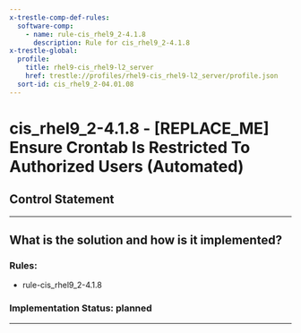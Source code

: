 ```yaml
---
x-trestle-comp-def-rules:
  software-comp:
    - name: rule-cis_rhel9_2-4.1.8
      description: Rule for cis_rhel9_2-4.1.8
x-trestle-global:
  profile:
    title: rhel9-cis_rhel9-l2_server
    href: trestle://profiles/rhel9-cis_rhel9-l2_server/profile.json
  sort-id: cis_rhel9_2-04.01.08
---
```


# cis_rhel9_2-4.1.8 - \[REPLACE_ME\] Ensure Crontab Is Restricted To Authorized Users (Automated)

## Control Statement

______________________________________________________________________

## What is the solution and how is it implemented?

<!-- For implementation status enter one of: implemented, partial, planned, alternative, not-applicable -->

<!-- Note that the list of rules under ### Rules: is read-only and changes will not be captured after assembly to JSON -->

<!-- Add control implementation description here for control: cis_rhel9_2-4.1.8 -->

### Rules:

  - rule-cis_rhel9_2-4.1.8

### Implementation Status: planned

______________________________________________________________________
